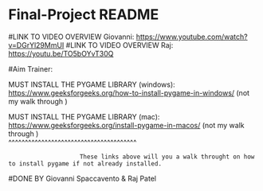 # Final-Project README
#LINK TO VIDEO OVERVIEW Giovanni: https://www.youtube.com/watch?v=DGrYl29MmUI
#LINK TO VIDEO OVERVIEW Raj: https://youtu.be/TO5bOYvT30Q

#Aim Trainer:

MUST INSTALL THE PYGAME LIBRARY (windows): https://www.geeksforgeeks.org/how-to-install-pygame-in-windows/  (not my walk through ) 



MUST INSTALL THE PYGAME LIBRARY (mac): https://www.geeksforgeeks.org/install-pygame-in-macos/   (not my walk through )                                        
                                          ^^^^^^^^^^^^^^^^^^^^^^^^^^^^^^^^^^^^^^^
                        
                        
                        
                        
                        
                        These links above will you a walk throught on how to install pygame if not already installed.





#DONE BY
Giovanni Spaccavento &
Raj Patel
